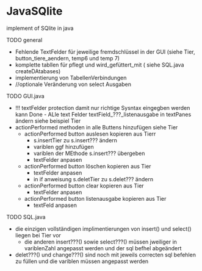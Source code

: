 # JavaSQlite
implement of SQlite in java

TODO general
  - Fehlende TextFelder für jeweilige fremdschlüssel in der GUI (siehe Tier, button_tiere_aendern, temp6 und temp 7)
  - komplette tabllen für pflegt und wird_gefüttert_mit ( siehe SQL.java createDAtabases)
  - implementierung von TabellenVerbindungen
  - //optionale Veränderung von select Ausgaben

TODO GUI.java
  - !!! textFelder protection damit nur richtige Sysntax eingegben werden kann
Done  - ALle text Felder textField_???_listenausgabe in textPanes ändern siehe beispiel Tier
  - actionPerformed methoden in alle Buttens hinzufügen siehe Tier
    -  actionPerformed button auslesen kopieren aus Tierr
        -  s.insertTier zu s.insert??? ändern  
        -  variblen ggf hinzufügen
        -  variblen der MEthode s.insert??? übergeben
        -  textFelder anpasen 
    -  actionPerformed button löschen kopieren aus Tier
        - textFelder anpasen
        - in if anweisung s.deletTier zu s.delet??? ändern
    -  actionPerformed button clear kopieren aus Tier
        - textFelder anpasen  
    -  actionPerformed button listenausgabe kopieren aus Tier
        - textFeld anpasen 

TODO SQL.java
  - die einzigen vollständigen implimentierungen von insert() und select() liegen bei Tier vor
      - die anderen insert???() sowie select???() müssen jweiliger in variblenZahl angepasst werden und der sql befhel abgeändert
  - delet???() und change???() sind noch mit jeweils correcten sql befehlen zu füllen und die variblen müssen angepasst werden

